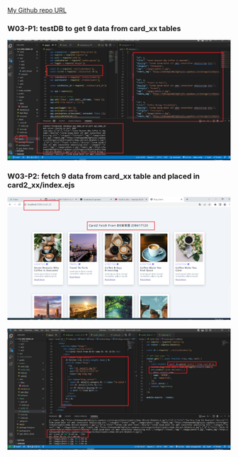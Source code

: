[My Github repo URL ](https://github.com/208417120/1112_WP2_DEMO_20)

### W03-P1: testDB to get 9 data from card_xx tables 

![](w03-p1.png)

### W03-P2: fetch 9 data from card_xx table and placed in card2_xx/index.ejs 

![](w03-p2-1.png) ![](w03-p2-2.png)
